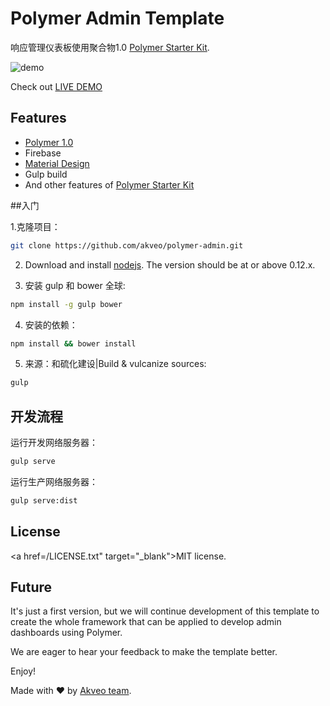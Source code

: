 # Polymer Admin Template

响应管理仪表板使用聚合物1.0 [Polymer Starter Kit](https://github.com/PolymerElements/polymer-starter-kit).

![demo](http://i.imgur.com/dfngCzT.png)

Check out [LIVE DEMO](https://polymer-admin.firebaseapp.com/)

## Features

* [Polymer 1.0](https://www.polymer-project.org/1.0/)
* Firebase
* [Material Design](http://www.google.com/design/spec/material-design/introduction.html)
* Gulp build
* And other features of [Polymer Starter Kit](https://github.com/PolymerElements/polymer-starter-kit)

##入门

1.克隆项目：

  ```sh
  git clone https://github.com/akveo/polymer-admin.git
  ```

2. Download and install [nodejs](https://nodejs.org). The version should be at or above 0.12.x.

3. 安装 gulp 和 bower 全球:

  ```sh
  npm install -g gulp bower
  ```

4. 安装的依赖：

  ```sh
  npm install && bower install
  ```

5. 来源：和硫化建设|Build & vulcanize sources:

  ```sh
  gulp
  ```

## 开发流程

运行开发网络服务器：

```sh
gulp serve
```

运行生产网络服务器：

```sh
gulp serve:dist
```

License
-------------
<a href=/LICENSE.txt" target="_blank">MIT</a> license.

## Future

It's just a first version, but we will continue development of this template to create the whole framework that can be applied to develop admin dashboards using Polymer.

We are eager to hear your feedback to make the template better.

Enjoy!

Made with ♥ by [Akveo team](http://akveo.com/).

